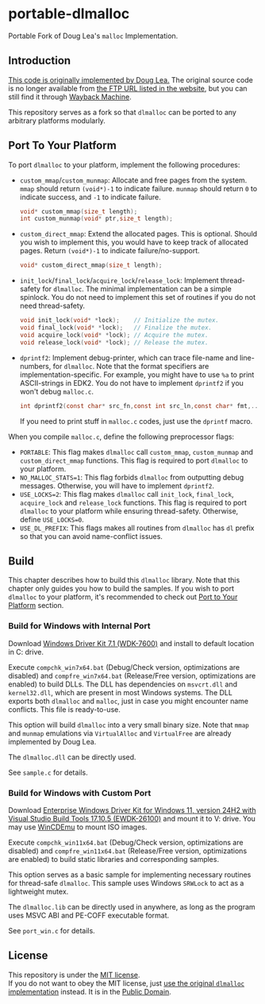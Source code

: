 # portable-dlmalloc
Portable Fork of Doug Lea's `malloc` Implementation.

## Introduction
[This code is originally implemented by Doug Lea.](https://gee.cs.oswego.edu/dl/html/malloc.html) The original source code is no longer available from [the FTP URL listed in the website](ftp://g.oswego.edu/pub/misc/malloc.c), but you can still find it through [Wayback Machine](https://web.archive.org/web/20190530015756/ftp://g.oswego.edu/pub/misc/malloc.c).

This repository serves as a fork so that `dlmalloc` can be ported to any arbitrary platforms modularly.

## Port To Your Platform
To port `dlmalloc` to your platform, implement the following procedures:

- `custom_mmap`/`custom_munmap`: Allocate and free pages from the system. `mmap` should return `(void*)-1` to indicate failure. `munmap` should return `0` to indicate success, and `-1` to indicate failure.
	```C
	void* custom_mmap(size_t length);
	int custom_munmap(void* ptr,size_t length);
	```
- `custom_direct_mmap`: Extend the allocated pages. This is optional. Should you wish to implement this, you would have to keep track of allocated pages. Return `(void*)-1` to indicate failure/no-support.
	```C
	void* custom_direct_mmap(size_t length);
	```
- `init_lock`/`final_lock`/`acquire_lock`/`release_lock`: Implement thread-safety for `dlmalloc`. The minimal implementation can be a simple spinlock. You do not need to implement this set of routines if you do not need thread-safety.
	```C
	void init_lock(void* *lock);	// Initialize the mutex.
	void final_lock(void* *lock);	// Finalize the mutex.
	void acquire_lock(void* *lock);	// Acquire the mutex.
	void release_lock(void* *lock);	// Release the mutex.
	```
- `dprintf2`: Implement debug-printer, which can trace file-name and line-numbers, for `dlmalloc`. Note that the format specifiers are implementation-specific. For example, you might have to use `%a` to print ASCII-strings in EDK2. You do not have to implement `dprintf2` if you won't debug `malloc.c`.
	```C
	int dprintf2(const char* src_fn,const int src_ln,const char* fmt,...);
	```
	If you need to print stuff in `malloc.c` codes, just use the `dprintf` macro.

When you compile `malloc.c`, define the following preprocessor flags:

- `PORTABLE`: This flag makes `dlmalloc` call `custom_mmap`, `custom_munmap` and `custom_direct_mmap` functions. This flag is required to port `dlmalloc` to your platform.
- `NO_MALLOC_STATS=1`: This flag forbids `dlmalloc` from outputting debug messages. Otherwise, you will have to implement `dprintf2`.
- `USE_LOCKS=2`: This flag makes `dlmalloc` call `init_lock`, `final_lock`, `acquire_lock` and `release_lock` functions. This flag is required to port `dlmalloc` to your platform while ensuring thread-safety. Otherwise, define `USE_LOCKS=0`.
- `USE_DL_PREFIX`: This flags makes all routines from `dlmalloc` has `dl` prefix so that you can avoid name-conflict issues.

## Build
This chapter describes how to build this `dlmalloc` library. Note that this chapter only guides you how to build the samples. If you wish to port `dlmalloc` to your platform, it's recommended to check out [Port to Your Platform](#port-to-your-platform) section.

### Build for Windows with Internal Port
Download [Windows Driver Kit 7.1 (WDK-7600)](https://www.microsoft.com/en-us/download/details.aspx?id=11800) and install to default location in C: drive.

Execute `compchk_win7x64.bat` (Debug/Check version, optimizations are disabled) and `compfre_win7x64.bat` (Release/Free version, optimizations are enabled) to build DLLs. The DLL has dependencies on `msvcrt.dll` and `kernel32.dll`, which are present in most Windows systems. The DLL exports both `dlmalloc` and `malloc`, just in case you might encounter name conflicts. This file is ready-to-use.

This option will build `dlmalloc` into a very small binary size. Note that `mmap` and `munmap` emulations via `VirtualAlloc` and `VirtualFree` are already implemented by Doug Lea.

The `dlmalloc.dll` can be directly used.

See `sample.c` for details.

### Build for Windows with Custom Port
Download [Enterprise Windows Driver Kit for Windows 11, version 24H2 with Visual Studio Build Tools 17.10.5 (EWDK-26100)](https://learn.microsoft.com/en-us/legal/windows/hardware/enterprise-wdk-license-2022) and mount it to V: drive. You may use [WinCDEmu](https://wincdemu.sysprogs.org/download/) to mount ISO images.

Execute `compchk_win11x64.bat` (Debug/Check version, optimizations are disabled) and `compfre_win11x64.bat` (Release/Free version, optimizations are enabled) to build static libraries and corresponding samples.

This option serves as a basic sample for implementing necessary routines for thread-safe `dlmalloc`. This sample uses Windows `SRWLock` to act as a lightweight mutex.

The `dlmalloc.lib` can be directly used in anywhere, as long as the program uses MSVC ABI and PE-COFF executable format.

See `port_win.c` for details.

## License
This repository is under the [MIT license](./license.txt). \
If you do not want to obey the MIT license, just [use the original `dlmalloc` implementation](https://web.archive.org/web/20190530015756/ftp://g.oswego.edu/pub/misc/malloc.c) instead. It is in the [Public Domain](https://wiki.creativecommons.org/wiki/public_domain).